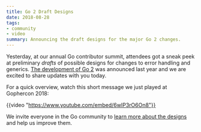 ```yaml
---
title: Go 2 Draft Designs
date: 2018-08-28
tags:
- community
- video
summary: Announcing the draft designs for the major Go 2 changes.
---
```



Yesterday, at our annual Go contributor summit,
attendees got a sneak peek at preliminary _drafts_ of
possible designs for changes to error handling and generics.
[The development of Go 2](/blog/toward-go2) was announced last year and we are excited to share updates with you today.

For a quick overview, watch this short message we just played at Gophercon 2018:

{{video "https://www.youtube.com/embed/6wIP3rO6On8"}}

We invite everyone in the Go community to
[learn more about the designs](https://go.googlesource.com/proposal/+/master/design/go2draft.md)
and help us improve them.
